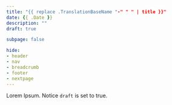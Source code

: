 ```yaml
---
title: "{{ replace .TranslationBaseName "-" " " | title }}"
date: {{ .Date }}
description: ""
draft: true

subpage: false

hide:
- header
- nav
- breadcrumb
- footer
- nextpage
---
```


Lorem Ipsum.
Notice `draft` is set to true.
